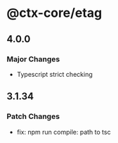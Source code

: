 # @ctx-core/etag

## 4.0.0

### Major Changes

- Typescript strict checking

## 3.1.34

### Patch Changes

- fix: npm run compile: path to tsc
